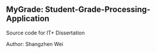 ## MyGrade: Student-Grade-Processing-Application

Source code for IT+ Dissertation

Author: Shangzhen Wei